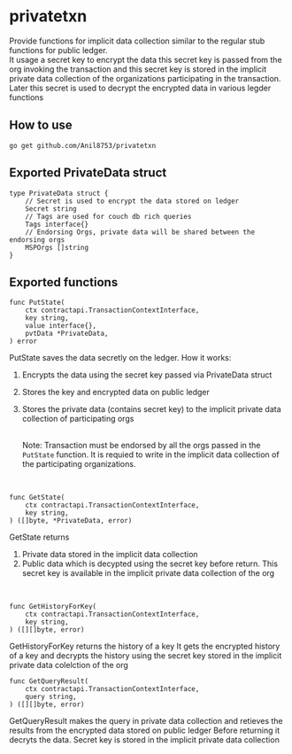 # privatetxn

Provide functions for implicit data collection similar to the regular stub functions for public ledger. <br>
It usage a secret key to encrypt the data this secret key is passed from the org invoking the transaction and
this secret key is stored in the implicit private data collection of the organizations participating in the transaction.
Later this secret is used to decrypt the encrypted data in various legder functions

## How to use

```
go get github.com/Anil8753/privatetxn
```

## Exported PrivateData struct

```
type PrivateData struct {
	// Secret is used to encrypt the data stored on ledger
	Secret string
	// Tags are used for couch db rich queries
	Tags interface{}
	// Endorsing Orgs, private data will be shared between the endorsing orgs
	MSPOrgs []string
}
```

## Exported functions

```
func PutState(
	ctx contractapi.TransactionContextInterface,
	key string,
	value interface{},
	pvtData *PrivateData,
) error
```

PutState saves the data secretly on the ledger.
How it works:

1.  Encrypts the data using the secret key passed via PrivateData struct
2.  Stores the key and encrypted data on public ledger
3.  Stores the private data (contains secret key) to the implicit private data collection of participating orgs

    <br>Note: Transaction must be endorsed by all the orgs passed in the `PutState` function. It is requied to write in the implicit data collection of the participating organizations.

<br>

```
func GetState(
	ctx contractapi.TransactionContextInterface,
	key string,
) ([]byte, *PrivateData, error)
```

GetState returns

1. Private data stored in the implicit data collection
2. Public data which is decypted using the secret key before return.
   This secret key is available in the implicit private data collection of the org

<br>

```
func GetHistoryForKey(
	ctx contractapi.TransactionContextInterface,
	key string,
) ([][]byte, error)
```

GetHistoryForKey returns the history of a key
It gets the encrypted history of a key and decrypts the history
using the secret key stored in the implicit private data colelction of the org

```
func GetQueryResult(
	ctx contractapi.TransactionContextInterface,
	query string,
) ([][]byte, error)
```

GetQueryResult makes the query in private data collection and
retieves the results from the encrypted data stored on public ledger
Before returning it decryts the data. Secret key is stored in the
implicit private data collection
